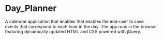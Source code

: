 # Day_Planner
A calendar application that enables that enables the end-user to save events that correspond to each hour in the day. The app runs in the browser featuring dynamically updated HTML and CSS powered with jQuery.
